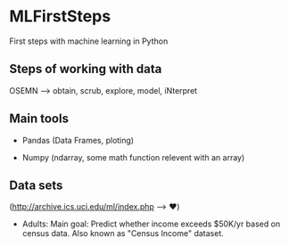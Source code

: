# MLFirstSteps
First steps with machine learning in Python


## Steps of working with data

OSEMN --> obtain, scrub, explore, model, iNterpret

## Main tools 

* Pandas (Data Frames, ploting)

* Numpy (ndarray, some math function relevent with an array)

## Data sets
(http://archive.ics.uci.edu/ml/index.php --> ❤️)

* Adults: Main goal: Predict whether income exceeds $50K/yr based on census data. Also known as "Census Income" dataset.